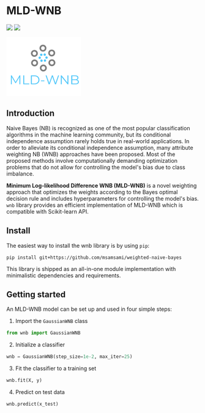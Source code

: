 # MLD-WNB

![](https://img.shields.io/badge/version-v0.1.0-green)
![](https://img.shields.io/badge/python-3.7%20%7C%203.8%20%7C%203.9-blue)

<p>
<img src="logo.png" alt="MLD-WNB logo" />
<br>
</p>

## Introduction
Naive Bayes (NB) is recognized as one of the most popular classification algorithms in the machine learning community, but its conditional independence assumption rarely holds true in real-world applications. In order to alleviate its conditional independence assumption, many attribute weighting NB (WNB) approaches have been proposed. Most of the proposed methods involve computationally demanding optimization problems that do not allow for controlling the model's bias due to class imbalance.

**Minimum Log-likelihood Difference WNB (MLD-WNB)** is a novel weighting approach that optimizes the weights according to the Bayes optimal decision rule and includes hyperparameters for controlling the model's bias. `wnb` library provides an efficient implementation of MLD-WNB which is compatible with Scikit-learn API.

## Install
The easiest way to install the wnb library is by using `pip`:
```commandline
pip install git+https://github.com/msamsami/weighted-naive-bayes
```
This library is shipped as an all-in-one module implementation with minimalistic dependencies and requirements.

## Getting started
An MLD-WNB model can be set up and used in four simple steps:
1. Import the `GaussianWNB` class
```python
from wnb import GaussianWNB
```

2. Initialize a classifier
```python
wnb = GaussianWNB(step_size=1e-2, max_iter=25)
```

3. Fit the classifier to a training set
```python
wnb.fit(X, y)
```

4. Predict on test data
```python
wnb.predict(x_test)
```
